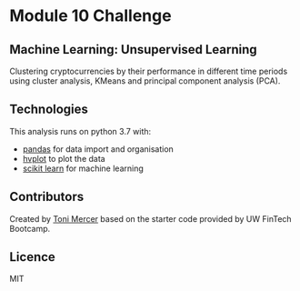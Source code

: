 # Module 10 Challenge
## Machine Learning: Unsupervised Learning

Clustering cryptocurrencies by their performance in different time periods using cluster analysis, KMeans and principal component analysis (PCA).

## Technologies

This analysis runs on python 3.7 with:

* [pandas](https://github.com/pandas-dev/pandas) for data import and organisation
* [hvplot](https://github.com/holoviz/hvplot) to plot the data
* [scikit learn](https://github.com/scikit-learn/scikit-learn) for machine learning

## Contributors

Created by [Toni Mercer](https://www.linkedin.com/in/toni-mercer/) based on the starter code provided by UW FinTech Bootcamp.

## Licence
MIT
